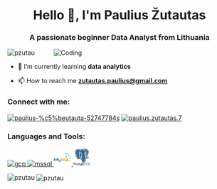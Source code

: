 <h1 align="center">Hello 👋, I'm Paulius Žutautas</h1>
<h3 align="center">A passionate beginner Data Analyst from Lithuania</h3>
<img align="right" alt="Coding" width="400" src="https://media.tenor.com/xOU6wSDoLOsAAAAC/parkour-the-office.gif">

<p align="left"> <img src="https://komarev.com/ghpvc/?username=pzutau&label=Profile%20views&color=0e75b6&style=flat" alt="pzutau" /> </p>

- 🌱 I’m currently learning **data analytics**

- 📫 How to reach me **zutautas.paulius@gmail.com**

<h3 align="left">Connect with me:</h3>
<p align="left">
<a href="https://linkedin.com/in/paulius-%c5%beutauta-52747784s" target="blank"><img align="center" src="https://raw.githubusercontent.com/rahuldkjain/github-profile-readme-generator/master/src/images/icons/Social/linked-in-alt.svg" alt="paulius-%c5%beutauta-52747784s" height="30" width="40" /></a>
<a href="https://fb.com/paulius.zutautas.7" target="blank"><img align="center" src="https://raw.githubusercontent.com/rahuldkjain/github-profile-readme-generator/master/src/images/icons/Social/facebook.svg" alt="paulius.zutautas.7" height="30" width="40" /></a>
</p>

<h3 align="left">Languages and Tools:</h3>
<p align="left"> <a href="https://cloud.google.com" target="_blank" rel="noreferrer"> <img src="https://www.vectorlogo.zone/logos/google_cloud/google_cloud-icon.svg" alt="gcp" width="40" height="40"/> </a> <a href="https://www.microsoft.com/en-us/sql-server" target="_blank" rel="noreferrer"> <img src="https://www.svgrepo.com/show/303229/microsoft-sql-server-logo.svg" alt="mssql" width="40" height="40"/> </a> <a href="https://www.mysql.com/" target="_blank" rel="noreferrer"> <img src="https://raw.githubusercontent.com/devicons/devicon/master/icons/mysql/mysql-original-wordmark.svg" alt="mysql" width="40" height="40"/> </a> <a href="https://www.postgresql.org" target="_blank" rel="noreferrer"> <img src="https://raw.githubusercontent.com/devicons/devicon/master/icons/postgresql/postgresql-original-wordmark.svg" alt="postgresql" width="40" height="40"/> </a> </p>

<p><img align="left" src="https://github-readme-stats.vercel.app/api/top-langs?username=pzutau&show_icons=true&locale=en&layout=compact" alt="pzutau" /></p>

<p>&nbsp;<img align="center" src="https://github-readme-stats.vercel.app/api?username=pzutau&show_icons=true&locale=en" alt="pzutau" /></p>

